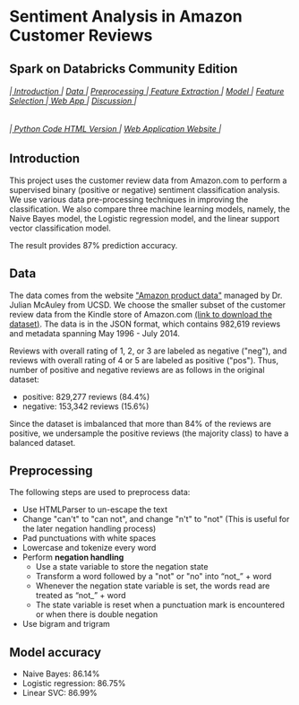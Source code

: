 # Sentiment Analysis in Amazon Customer Reviews 
## Spark on Databricks Community Edition

###### |<a href='#1'> Introduction </a> | <a href='#2'> Data </a> | <a href='#3'> Preprocessing </a> |<a href='#4'> Feature Extraction </a>| <a href='#5'> Model </a> | <a href='#6'> Feature Selection </a> |<a href='#7'> Web App </a>| <a href='#8'> Discussion </a> |

###### |<a href='https://jesseqzhen.github.io/NLP_Sentiment_Analysis/'> Python Code HTML Version </a>| <a href='http://jesseqz.pythonanywhere.com/'> Web Application Website </a>|

<a id='1'></a>
## Introduction

This project uses the customer review data from Amazon.com to perform a supervised binary (positive or negative) sentiment classification analysis. We use various data pre-processing techniques in improving the classification. We also compare three machine learning models, namely, the Naive Bayes model, the Logistic regression model, and the linear support vector classification model.  

The result provides 87% prediction accuracy. 

<a id='2'></a>
## Data

The data comes from the website ["Amazon product data"](http://jmcauley.ucsd.edu/data/amazon/) managed by Dr. Julian McAuley from UCSD. We choose the smaller subset of the customer review data from the Kindle store of Amazon.com [(link to download the dataset)](http://snap.stanford.edu/data/amazon/productGraph/categoryFiles/reviews_Kindle_Store_5.json.gz). The data is in the JSON format, which contains 982,619 reviews and metadata spanning May 1996 - July 2014. 

Reviews with overall rating of 1, 2, or 3 are labeled as negative ("neg"), and reviews with overall rating of 4 or 5 are labeled as positive ("pos"). Thus, number of positive and negative reviews are as follows in the original dataset:

* positive: 829,277 reviews (84.4%)
* negative: 153,342 reviews (15.6%)

Since the dataset is imbalanced that more than 84% of the reviews are positive, we undersample the positive reviews (the majority class) to have a balanced dataset.



<a id='3'></a>
## Preprocessing  

The following steps are used to preprocess data:

* Use HTMLParser to un-escape the text
* Change "can't" to "can not", and change "n't" to "not" (This is useful for the later negation handling process)
* Pad punctuations with white spaces
* Lowercase and tokenize every word 
* Perform **negation handling**
   * Use a state variable to store the negation state
   * Transform a word followed by a "not" or "no" into “not_” + word
   * Whenever the negation state variable is set, the words read are treated as “not_” + word
   * The state variable is reset when a punctuation mark is encountered or when there is double negation
* Use bigram and trigram


<a id='5'></a>
## Model accuracy

* Naive Bayes: 86.14%
* Logistic regression: 86.75%
* Linear SVC: 86.99%






